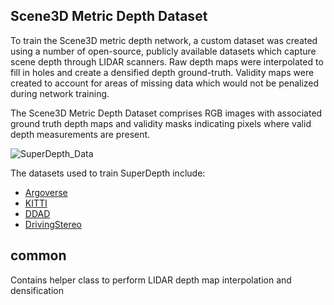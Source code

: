 
## Scene3D Metric Depth Dataset
To train the Scene3D metric depth network, a custom dataset was created using a number of open-source, publicly available datasets which capture scene depth through LIDAR scanners. Raw depth maps were interpolated to fill in holes and create a densified depth ground-truth. Validity maps were created to account for areas of missing data which would not be penalized during network training.

The Scene3D Metric Depth Dataset comprises RGB images with associated ground truth depth maps and validity masks indicating pixels where valid depth measurements are present.

![SuperDepth_Data](../../Diagrams/SuperDepth_Data.jpg)

The datasets used to train SuperDepth include:

- [Argoverse](https://www.argoverse.org/av1.html#stereo-link)
- [KITTI](https://www.cvlibs.net/datasets/kitti/eval_depth.php?benchmark=depth_prediction)
- [DDAD](https://github.com/TRI-ML/DDAD#dataset-details)
- [DrivingStereo](https://drivingstereo-dataset.github.io/)

## common
Contains helper class to perform LIDAR depth map interpolation and densification